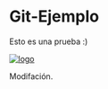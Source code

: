 # Git-Ejemplo

Esto es una prueba  :)


[![logo](https://external-content.duckduckgo.com/iu/?u=https%3A%2F%2Fupload.wikimedia.org%2Fwikipedia%2Fcommons%2Fthumb%2F4%2F4b%2FIcfes_Colombia_logo.svg%2F100px-Icfes_Colombia_logo.svg.png&f=1&nofb=1)](https://www.icfes.gov.co/zh/web/guest/inicio)

Modifación.
